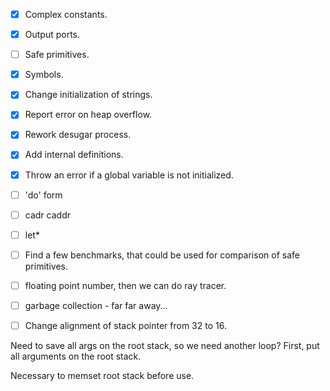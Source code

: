 - [x] Complex constants.
- [x] Output ports.
- [ ] Safe primitives.
- [x] Symbols.
- [x] Change initialization of strings.
- [x] Report error on heap overflow.
- [x] Rework desugar process.
- [x] Add internal definitions.
- [x] Throw an error if a global variable is not initialized.
- [ ] 'do' form
- [ ] cadr caddr
- [ ] let*
- [ ] Find a few benchmarks, that could be used for comparison of safe primitives.
- [ ] floating point number, then we can do ray tracer.
- [ ] garbage collection - far far away...

- [ ] Change alignment of stack pointer from 32 to 16.

Need to save all args on the root stack, so we need another loop?
First, put all arguments on the root stack.

Necessary to memset root stack before use.